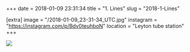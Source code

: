 +++
date = 2018-01-09 23:31:34
title = "1. Lines"
slug = "2018-1-Lines"

[extra]
image = "/2018-01-09_23-31-34_UTC.jpg"
instagram = "https://instagram.com/p/Bdv0teuhboN"
location = "Leyton tube station"
+++

<img src="/2018-01-09_23-31-34_UTC.jpg" />
